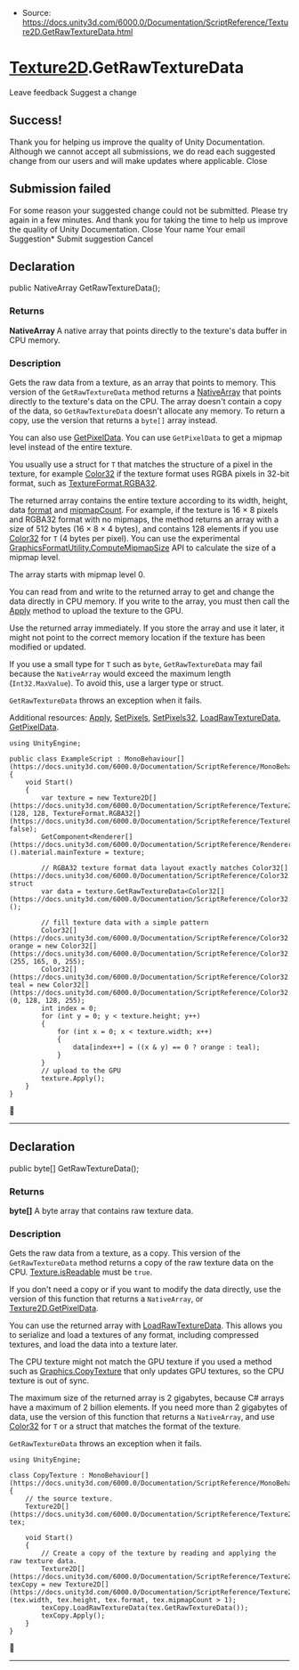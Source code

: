 * Source: https://docs.unity3d.com/6000.0/Documentation/ScriptReference/Texture2D.GetRawTextureData.html

#  [Texture2D](https://docs.unity3d.com/6000.0/Documentation/ScriptReference/Texture2D.html).GetRawTextureData
Leave feedback
Suggest a change
## Success!
Thank you for helping us improve the quality of Unity Documentation. Although we cannot accept all submissions, we do read each suggested change from our users and will make updates where applicable.
Close
## Submission failed
For some reason your suggested change could not be submitted. Please <a>try again</a> in a few minutes. And thank you for taking the time to help us improve the quality of Unity Documentation.
Close
Your name Your email Suggestion* Submit suggestion
Cancel
## Declaration
public NativeArray<T> GetRawTextureData(); 
### Returns
**NativeArray <T>** A native array that points directly to the texture's data buffer in CPU memory. 
### Description
Gets the raw data from a texture, as an array that points to memory.
This version of the `GetRawTextureData` method returns a [NativeArray<T0>](https://docs.unity3d.com/6000.0/Documentation/ScriptReference/Unity.Collections.NativeArray_1.html) that points directly to the texture's data on the CPU. The array doesn't contain a copy of the data, so `GetRawTextureData` doesn't allocate any memory. To return a copy, use the version that returns a `byte[]` array instead.  
  
You can also use [GetPixelData](https://docs.unity3d.com/6000.0/Documentation/ScriptReference/Texture2D.GetPixelData.html). You can use `GetPixelData` to get a mipmap level instead of the entire texture.  
  
You usually use a struct for `T` that matches the structure of a pixel in the texture, for example [Color32](https://docs.unity3d.com/6000.0/Documentation/ScriptReference/Color32.html) if the texture format uses RGBA pixels in 32-bit format, such as [TextureFormat.RGBA32](https://docs.unity3d.com/6000.0/Documentation/ScriptReference/TextureFormat.RGBA32.html).  
  
The returned array contains the entire texture according to its width, height, data [format](https://docs.unity3d.com/6000.0/Documentation/ScriptReference/Texture2D-format.html) and [mipmapCount](https://docs.unity3d.com/6000.0/Documentation/ScriptReference/Texture-mipmapCount.html). For example, if the texture is 16 × 8 pixels and RGBA32 format with no mipmaps, the method returns an array with a size of 512 bytes (16 × 8 × 4 bytes), and contains 128 elements if you use [Color32](https://docs.unity3d.com/6000.0/Documentation/ScriptReference/Color32.html) for `T` (4 bytes per pixel). You can use the experimental [GraphicsFormatUtility.ComputeMipmapSize](https://docs.unity3d.com/6000.0/Documentation/ScriptReference/Experimental.Rendering.GraphicsFormatUtility.ComputeMipmapSize.html) API to calculate the size of a mipmap level.  
  
The array starts with mipmap level 0.  
  
You can read from and write to the returned array to get and change the data directly in CPU memory. If you write to the array, you must then call the [Apply](https://docs.unity3d.com/6000.0/Documentation/ScriptReference/Texture2D.Apply.html) method to upload the texture to the GPU.  
  
Use the returned array immediately. If you store the array and use it later, it might not point to the correct memory location if the texture has been modified or updated.  
  
If you use a small type for `T` such as `byte`, `GetRawTextureData` may fail because the `NativeArray` would exceed the maximum length (`Int32.MaxValue`). To avoid this, use a larger type or struct.  
  
`GetRawTextureData` throws an exception when it fails.  
  
Additional resources: [Apply](https://docs.unity3d.com/6000.0/Documentation/ScriptReference/Texture2D.Apply.html), [SetPixels](https://docs.unity3d.com/6000.0/Documentation/ScriptReference/Texture2D.SetPixels.html), [SetPixels32](https://docs.unity3d.com/6000.0/Documentation/ScriptReference/Texture2D.SetPixels32.html), [LoadRawTextureData](https://docs.unity3d.com/6000.0/Documentation/ScriptReference/Texture2D.LoadRawTextureData.html), [GetPixelData](https://docs.unity3d.com/6000.0/Documentation/ScriptReference/Texture2D.GetPixelData.html).
```
using UnityEngine;  
  
public class ExampleScript : MonoBehaviour[](https://docs.unity3d.com/6000.0/Documentation/ScriptReference/MonoBehaviour.html)
{
    void Start()
    {
        var texture = new Texture2D[](https://docs.unity3d.com/6000.0/Documentation/ScriptReference/Texture2D.html)(128, 128, TextureFormat.RGBA32[](https://docs.unity3d.com/6000.0/Documentation/ScriptReference/TextureFormat.RGBA32.html), false);
        GetComponent<Renderer[](https://docs.unity3d.com/6000.0/Documentation/ScriptReference/Renderer.html)>().material.mainTexture = texture;  
  
        // RGBA32 texture format data layout exactly matches Color32[](https://docs.unity3d.com/6000.0/Documentation/ScriptReference/Color32.html) struct
        var data = texture.GetRawTextureData<Color32[](https://docs.unity3d.com/6000.0/Documentation/ScriptReference/Color32.html)>();  
  
        // fill texture data with a simple pattern
        Color32[](https://docs.unity3d.com/6000.0/Documentation/ScriptReference/Color32.html) orange = new Color32[](https://docs.unity3d.com/6000.0/Documentation/ScriptReference/Color32.html)(255, 165, 0, 255);
        Color32[](https://docs.unity3d.com/6000.0/Documentation/ScriptReference/Color32.html) teal = new Color32[](https://docs.unity3d.com/6000.0/Documentation/ScriptReference/Color32.html)(0, 128, 128, 255);
        int index = 0;
        for (int y = 0; y < texture.height; y++)
        {
            for (int x = 0; x < texture.width; x++)
            {
                data[index++] = ((x & y) == 0 ? orange : teal);
            }
        }
        // upload to the GPU
        texture.Apply();
    }
}

```

* * *
## Declaration
public byte[] GetRawTextureData(); 
### Returns
**byte[]** A byte array that contains raw texture data. 
### Description
Gets the raw data from a texture, as a copy.
This version of the `GetRawTextureData` method returns a copy of the raw texture data on the CPU. [Texture.isReadable](https://docs.unity3d.com/6000.0/Documentation/ScriptReference/Texture-isReadable.html) must be `true`.  
  
If you don't need a copy or if you want to modify the data directly, use the version of this function that returns a `NativeArray`, or [Texture2D.GetPixelData](https://docs.unity3d.com/6000.0/Documentation/ScriptReference/Texture2D.GetPixelData.html).  
  
You can use the returned array with [LoadRawTextureData](https://docs.unity3d.com/6000.0/Documentation/ScriptReference/Texture2D.LoadRawTextureData.html). This allows you to serialize and load a textures of any format, including compressed textures, and load the data into a texture later.  
  
The CPU texture might not match the GPU texture if you used a method such as [Graphics.CopyTexture](https://docs.unity3d.com/6000.0/Documentation/ScriptReference/Graphics.CopyTexture.html) that only updates GPU textures, so the CPU texture is out of sync.  
  
The maximum size of the returned array is 2 gigabytes, because C# arrays have a maximum of 2 billion elements. If you need more than 2 gigabytes of data, use the version of this function that returns a `NativeArray`, and use [Color32](https://docs.unity3d.com/6000.0/Documentation/ScriptReference/Color32.html) for `T` or a struct that matches the format of the texture.  
  
`GetRawTextureData` throws an exception when it fails.
```
using UnityEngine;  
  
class CopyTexture : MonoBehaviour[](https://docs.unity3d.com/6000.0/Documentation/ScriptReference/MonoBehaviour.html)
{
    // the source texture.
    Texture2D[](https://docs.unity3d.com/6000.0/Documentation/ScriptReference/Texture2D.html) tex;  
  
    void Start()
    {
        // Create a copy of the texture by reading and applying the raw texture data.
        Texture2D[](https://docs.unity3d.com/6000.0/Documentation/ScriptReference/Texture2D.html) texCopy = new Texture2D[](https://docs.unity3d.com/6000.0/Documentation/ScriptReference/Texture2D.html)(tex.width, tex.height, tex.format, tex.mipmapCount > 1);
        texCopy.LoadRawTextureData(tex.GetRawTextureData());
        texCopy.Apply();
    }
}

```

* * *
